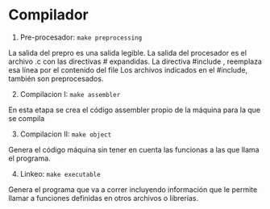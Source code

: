 # Compilador

1. Pre-procesador: `make preprocessing`

La salida del prepro es una salida legible.
La salida del procesador es el archivo .c con las directivas # 
expandidas. La directiva #include <file>, reemplaza esa línea por el
contenido del file 
Los archivos indicados en el #include, también son
preprocesados. 


2. Compilacion I: `make assembler`

En esta etapa se crea el código assembler propio de la máquina para
la que se compila


3. Compilacion II: `make object`

Genera el código máquina sin tener en cuenta las funcionas a las que llama
el programa.

4. Linkeo: `make executable`

Genera el programa que va a correr incluyendo información que le permite
llamar a funciones definidas en otros archivos o librerías.

